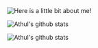<img src="https://i.giphy.com/2xEjo2A8e9ZhkZQxkU.gif" alt="Here is a little bit about me!">

<!--
**athulsn/athulsn** is a ✨ _special_ ✨ repository because its `README.md` (this file) appears on your GitHub profile.

Here are some ideas to get you started:

- 🔭 I’m currently working on ...
- 🌱 I’m currently learning ...
- 👯 I’m looking to collaborate on ...
- 🤔 I’m looking for help with ...
- 💬 Ask me about ...
- 📫 How to reach me: ...
- 😄 Pronouns: ...
- ⚡ Fun fact: ...
-->



![Athul's github stats](https://github-readme-stats.vercel.app/api?username=athulsn&show_icons=true&count_private=true&hide=issues,prs)


![Athul's github stats](https://github-readme-stats.vercel.app/api/top-langs?username=athulsn&show_icons=true&count_private=true&hide=issues,prs)